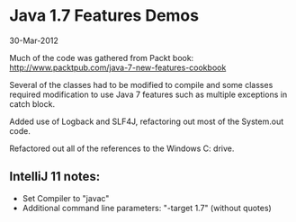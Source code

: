 Java 1.7 Features Demos
=======================

30-Mar-2012

Much of the code was gathered from Packt book: http://www.packtpub.com/java-7-new-features-cookbook

Several of the classes had to be modified to compile and some classes required modification to use Java 7 features such as multiple exceptions in catch block.

Added use of Logback and SLF4J, refactoring out most of the System.out code.

Refactored out all of the references to the Windows C: drive.


IntelliJ 11 notes:
------------------
* Set Compiler to "javac"
* Additional command line parameters: "-target 1.7" (without quotes)

